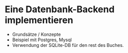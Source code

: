 Eine Datenbank-Backend implementieren
=====================================

* Grundsätze / Konzepte
* Beispiel mit Postgres, Mysql
* Verwendung der SQLite-DB für den rest des Buches.
